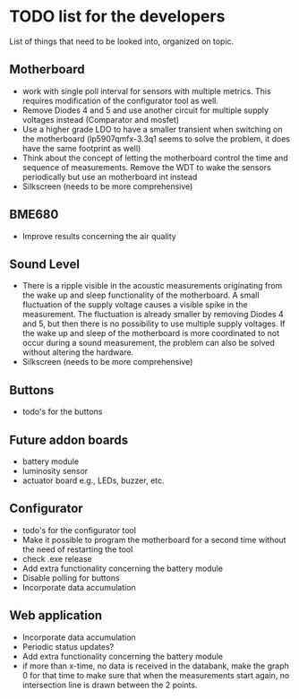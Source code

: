 # TODO list for the developers
List of things that need to be looked into, organized on topic.

## Motherboard
* work with single poll interval for sensors with multiple metrics. This requires modification of the configurator tool as well.
* Remove Diodes 4 and 5 and use another circuit for multiple supply voltages instead (Comparator and mosfet)
* Use a higher grade LDO to have a smaller transient when switching on the motherboard (lp5907qmfx-3.3q1 seems to solve the problem, it does have the same footprint as well)
* Think about the concept of letting the motherboard control the time and sequence of measurements. Remove the WDT to wake the sensors periodically but use an motherboard int instead
* Silkscreen (needs to be more comprehensive)


## BME680
* Improve results concerning the air quality

## Sound Level
* There is a ripple visible in the acoustic measurements originating from the wake up and sleep functionality of the motherboard. A small fluctuation of the supply voltage causes a visible spike in the measurement. The fluctuation is already smaller by removing Diodes 4 and 5, but then there is no possibility to use multiple supply voltages. If the wake up and sleep of the motherboard is more coordinated to not occur during a sound measurement, the problem can also be solved without altering the hardware.
* Silkscreen (needs to be more comprehensive)

## Buttons
* todo's for the buttons

## Future addon boards
* battery module
* luminosity sensor
* actuator board e.g., LEDs, buzzer, etc.

## Configurator
* todo's for the configurator tool
* Make it possible to program the motherboard for a second time without the need of restarting the tool
* check .exe release
* Add extra functionality concerning the battery module
* Disable polling for buttons
* Incorporate data accumulation

## Web application
* Incorporate data accumulation
* Periodic status updates?
* Add extra functionality concerning the battery module
* if more than x-time, no data is received in the databank, make the graph 0 for that time to make sure that when the measurements start again, no intersection line is drawn between the 2 points.
